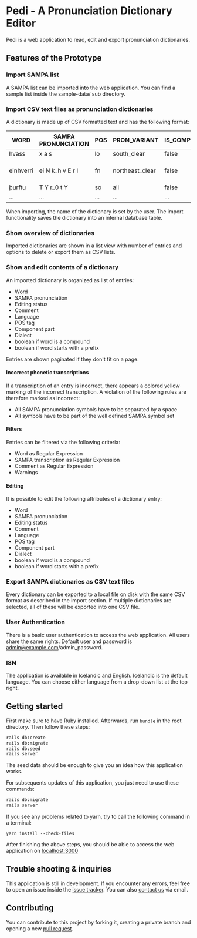 # Pedi - A Pronunciation Dictionary Editor

Pedi is a web application to read, edit and export pronunciation dictionaries. 

## Features of the Prototype

### Import SAMPA list

A SAMPA list can be imported into the web application. You can find a sample list inside the sample-data/ sub directory.

### Import CSV text files as pronunciation dictionaries

A dictionary is made up of CSV formatted text and has the following format:

|  **WORD** | **SAMPA PRONUNCIATION**  | **POS** | **PRON_VARIANT** | **IS_COMPOUND** | **COMPOUND_ATTR** | **HAS_PREFIX** | **LANG** | **IS_VALIDATED** | **COMMENT** |
|---|---|---|---|---|---|---|---|---|---|
| hvass | x a s | lo | south_clear | false | none| false | IS | false |
| einhverri | ei N k_h v E r I | fn | northeast_clear | false | none | false | IS | false | Vantar entry (south) |
| þurftu | T Y r_0 t Y | so | all | false | none | false | IS | false |
| ... | ... | ... | ... | ... | ... | ... | ... | ... | ... |

When importing, the name of the dictionary is set by the user. The import functionality saves the dictionary into an internal database table.


### Show overview of dictionaries

Imported dictionaries are shown in a list view with number of entries and options to delete or export them as CSV lists.

### Show and edit contents of a dictionary

An imported dictionary is organized as list of entries:
- Word
- SAMPA pronunciation
- Editing status
- Comment
- Language
- POS tag
- Component part
- Dialect
- boolean if word is a compound
- boolean if word starts with a prefix

Entries are shown paginated if they don't fit on a page.

#### Incorrect phonetic transcriptions

If a transcription of an entry is incorrect, there appears a colored yellow marking of the incorrect transcription. A violation of the following rules are therefore marked as incorrect:

- All SAMPA pronunciation symbols have to be separated by a space
- All symbols have to be part of the well defined SAMPA symbol set

#### Filters

Entries can be filtered via the following criteria:

- Word as Regular Expression
- SAMPA transcription as Regular Expression
- Comment as Regular Expression
- Warnings

#### Editing

It is possible to edit the following attributes of a dictionary entry:

- Word
- SAMPA pronunciation
- Editing status
- Comment
- Language
- POS tag
- Component part
- Dialect
- boolean if word is a compound
- boolean if word starts with a prefix

### Export SAMPA  dictionaries as CSV text files

Every dictionary can be exported to a local file on disk with the same CSV format as described in the import section. If multiple dictionaries are selected, all of these will be exported into one CSV file.

### User Authentication

There is a basic user authentication to access the web application. All users share the same rights. Default user and password is admin@example.com/admin_password.

### I8N

The application is available in Icelandic and English. Icelandic is the default language. You can choose either language from a drop-down list at the top right. 

## Getting started

First make sure to have Ruby installed. Afterwards, run `bundle` in the root directory. Then follow these steps:

```bash
rails db:create
rails db:migrate
rails db:seed
rails server
````
The seed data should be enough to give you an idea how this application works.

For subsequents updates of this application, you just need to use these commands:

```bash
rails db:migrate
rails server
```

If you see any problems related to yarn, try to call the following command in a terminal:

```
yarn install --check-files
```

After finishing the above steps, you should be able to access the web application on [localhost:3000](http://localhost:3000)

## Trouble shooting & inquiries

This application is still in development. If you encounter any errors, feel free to open an issue inside the
[issue tracker](https://github.com/grammatek/pedi/issues). You can also [contact us](mailto:info@grammatek.com) via email.

## Contributing

You can contribute to this project by forking it, creating a private branch and opening a new [pull request](https://github.com/grammatek/pedi/pulls).  
